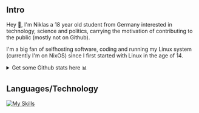 ## Intro
Hey 👋, I'm Niklas a 18 year old student from Germany interested in technology, science and politics, carrying the motivation of contributing to the public (mostly not on Github). 

I'm a big fan of selfhosting software, coding and running my Linux system (currently I'm on NixOS) since I first started with Linux in the age of 14. 

<details>  
<summary>
Get some Github stats here 📊
</summary>

![](https://github-readme-stats.vercel.app/api?username=feuersteinium&theme=gruvbox&show_icons=true&hide_border=true)  
![](https://streak-stats.demolab.com?user=feuersteinium&theme=gruvbox&hide_border=true)  
![](https://github-readme-stats.vercel.app/api/top-langs/?username=feuersteinium&layout=compact&theme=gruvbox&hide_border=true)  
</details>

## Languages/Technology

[![My Skills](https://skillicons.dev/icons?i=git,html,css,python,github,githubactions,vscode,fediverse,md,docker,bash,linux)](https://skillicons.dev)  

